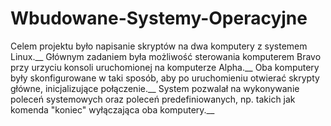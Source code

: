 # Wbudowane-Systemy-Operacyjne

Celem projektu było napisanie skryptów na dwa komputery z systemem Linux.__
Głównym zadaniem była możliwość sterowania komputerem Bravo przy urzyciu konsoli uruchomionej na komputerze Alpha.__
Oba komputery były skonfigurowane w taki sposób, aby po uruchomieniu otwierać skrypty główne, inicjalizujące połączenie.__
System pozwalał na wykonywanie poleceń systemowych oraz poleceń predefiniowanych, np. takich jak komenda "koniec" wyłączająca oba komputery.__
